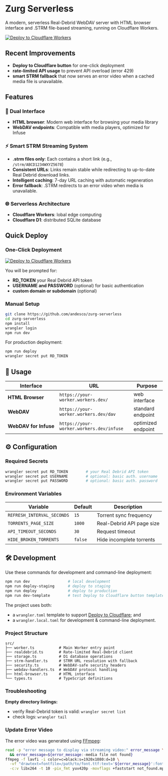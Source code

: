 # Zurg Serverless

A modern, serverless Real-Debrid WebDAV server with HTML browser interface and .STRM file-based streaming, running on Cloudflare Workers.

[![Deploy to Cloudflare Workers](https://deploy.workers.cloudflare.com/button)](https://deploy.workers.cloudflare.com/?url=https://github.com/debridmediamanager/zurg-serverless)

## Recent Improvements

- **Deploy to Cloudflare button** for one-click deployment
- **rate-limited API usage** to prevent API overload (error 429)
- **smart STRM fallback** that now serves an error video when a cached media file is unavailable.

## Features

### 🎯 **Dual Interface**
- **HTML browser**: Modern web interface for browsing your media library
- **WebDAV endpoints**: Compatible with media players, optimized for Infuse

### ⚡ **Smart STRM Streaming System**
- **.strm files only**: Each contains a short link (e.g., `/strm/ABCD1234WXYZ5678`)
- **Consistent URLs**: Links remain stable while redirecting to up-to-date Real Debrid download links.
- **Intelligent caching**: 7-day URL caching with automatic regeneration
- **Error fallback**: .STRM redirects to an error video when media is unavailable.

### 🌐 **Serverless Architecture**
- **Cloudflare Workers**: lobal edge computing
- **Cloudflare D1**: distributed SQLite database

## Quick Deploy

### One-Click Deployment
[![Deploy to Cloudflare Workers](https://deploy.workers.cloudflare.com/button)](https://deploy.workers.cloudflare.com/?url=https://github.com/debridmediamanager/zurg-serverless)

You will be prompted for:
- **RD_TOKEN** your Real Debrid API token
- **USERNAME and PASSWORD** (optional) for basic authentication
- **custom domain or subdomain** (optional)

### Manual Setup

```bash
git clone https://github.com/andesco/zurg-serverless
cd zurg-serverless
npm install
wrangler login
npm run dev
```

For production deployment:
```bash
npm run deploy
wrangler secret put RD_TOKEN
```

## 🎯 Usage

| Interface | URL | Purpose |
|-----------|-----|---------|
| **HTML Browser** | `https://your-worker.workers.dev/` | web interface |
| **WebDAV** | `https://your-worker.workers.dev/dav` | standard endpoint|
| **WebDAV&nbsp;for&nbsp;Infuse** | `https://your-worker.workers.dev/infuse` | optimized endpoint |

## ⚙️ Configuration

### Required Secrets
```bash
wrangler secret put RD_TOKEN        # your Real Debrid API token
wrangler secret put USERNAME        # optional: basic auth. username
wrangler secret put PASSWORD        # optional: basic auth. password
```

### Environment Variables
| Variable | Default | Description |
|----------|---------|-------------|
| `REFRESH_INTERVAL_SECONDS` | `15` | Torrent sync frequency |
| `TORRENTS_PAGE_SIZE` | `1000` | Real-Debrid API page size |
| `API_TIMEOUT_SECONDS` | `30` | Request timeout |
| `HIDE_BROKEN_TORRENTS` | `false` | Hide incomplete torrents |

## 🛠️ Development

Use these commands for development and command-line deployment:

```bash
npm run dev                 # local development
npm run deploy-staging      # deploy to staging
npm run deploy              # deploy to production
npm run dev-template        # test Deploy to Cloudflare button template
```

The project uses both:
- a `wrangler.toml` template to support [Deploy to Cloudflare](https://developers.cloudflare.com/workers/platform/deploy-buttons/); and
- a `wrangler.local.toml` for development & command-line deployment.

### Project Structure
```
src/
├── worker.ts           # Main Worker entry point
├── realdebrid.ts       # Rate-limited Real-Debrid client
├── storage.ts          # D1 database operations
├── strm-handler.ts     # STRM URL resolution with fallback
├── security.ts         # WebDAV-safe security headers
├── webdav-handlers.ts  # WebDAV protocol handling
├── html-browser.ts     # HTML interface
└── types.ts            # TypeScript definitions
```

### Troubleshooting

**Empty directory listings:**
- verify Real-Debrid token is valid: `wrangler secret list`
- check logs: `wrangler tail`

### Update Error Video

The error video was generated using [FFmpeg](https://ffmpeg.org):

```bash not_found.mp4
read -p "error message to display via streaming video:" error_message \
  && error_message=${error_message:-media file not found}
ffmpeg -f lavfi -i color=c=black:s=1920x1080:d=10 \
  -vf "drawtext=fontfile=/path/to/font.ttf:text='${error_message}':fontsize=96:fontcolor=white:x=(w-text_w)/2:y=(h-text_h)/2" \
  -c:v libx264 -t 10 -pix_fmt yuv420p -movflags +faststart not_found.mp4
  ```
